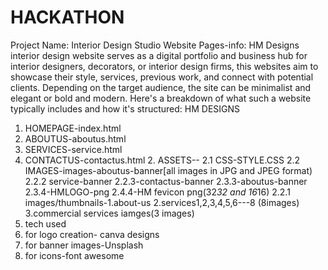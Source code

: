 # HACKATHON
Project Name: Interior Design Studio Website
Pages-info:
HM Designs interior design website serves as a digital portfolio and business hub for interior designers, decorators, or interior design firms, this websites aim to showcase their style, services, previous work, and connect with potential clients. Depending on the target audience, the site can be minimalist and elegant or bold and modern. Here's a breakdown of what such a website typically includes and how it's structured:
HM DESIGNS
1. HOMEPAGE-index.html
2. ABOUTUS-aboutus.html
3. SERVICES-service.html
4. CONTACTUS-contactus.html
   2. ASSETS--
      2.1 CSS-STYLE.CSS
      2.2 IMAGES-images-aboutus-banner[all images in JPG and JPEG format)
                        2.2.2 service-banner
                        2.2.3-contactus-banner
                        2.3.3-aboutus-banner
                        2.3.4-HMLOGO-png
                        2.4.4-HM fevicon png(32*32 and 16*16)
      2.2.1 images/thumbnails-1.about-us
                              2.services1,2,3,4,5,6---8 (8images)
                              3.commercial services iamges(3 images)
5. tech used
6. for logo creation- canva designs
7. for banner images-Unsplash
8. for icons-font awesome 
      
      


